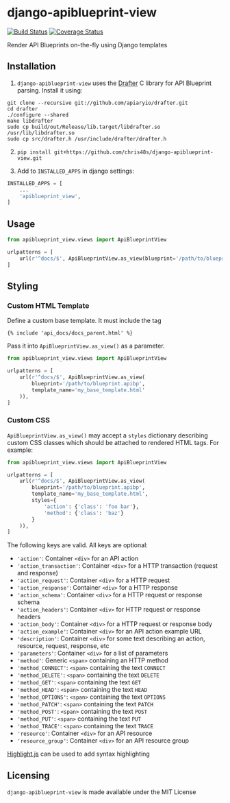 # django-apiblueprint-view

[![Build Status](https://travis-ci.org/chris48s/django-apiblueprint-view.svg?branch=master)](https://travis-ci.org/chris48s/django-apiblueprint-view)
[![Coverage Status](https://coveralls.io/repos/github/chris48s/django-apiblueprint-view/badge.svg?branch=master)](https://coveralls.io/github/chris48s/django-apiblueprint-view?branch=master)

Render API Blueprints on-the-fly using Django templates

## Installation

1. `django-apiblueprint-view` uses the [Drafter](https://github.com/apiaryio/drafter) C library for API Blueprint parsing. Install it using:

```
git clone --recursive git://github.com/apiaryio/drafter.git
cd drafter
./configure --shared
make libdrafter
sudo cp build/out/Release/lib.target/libdrafter.so /usr/lib/libdrafter.so
sudo cp src/drafter.h /usr/include/drafter/drafter.h
```

2. `pip install git+https://github.com/chris48s/django-apiblueprint-view.git`

3. Add to `INSTALLED_APPS` in django settings:

```python
INSTALLED_APPS = [
    ...
    'apiblueprint_view',
]
```

## Usage

```python
from apiblueprint_view.views import ApiBlueprintView

urlpatterns = [
    url(r'^docs/$', ApiBlueprintView.as_view(blueprint='/path/to/blueprint.apibp')),
]
```

## Styling

### Custom HTML Template

Define a custom base template. It must include the tag

```
{% include 'api_docs/docs_parent.html' %}
```

Pass it into `ApiBlueprintView.as_view()` as a parameter.

```python
from apiblueprint_view.views import ApiBlueprintView

urlpatterns = [
    url(r'^docs/$', ApiBlueprintView.as_view(
        blueprint='/path/to/blueprint.apibp',
        template_name='my_base_template.html'
    )),
]
```

### Custom CSS

`ApiBlueprintView.as_view()` may accept a `styles` dictionary describing custom CSS classes which should be attached to rendered HTML tags. For example:

```python
from apiblueprint_view.views import ApiBlueprintView

urlpatterns = [
    url(r'^docs/$', ApiBlueprintView.as_view(
        blueprint='/path/to/blueprint.apibp',
        template_name='my_base_template.html',
        styles={
            'action': {'class': 'foo bar'},
            'method': {'class': 'baz'}
        }
    )),
]
```

The following keys are valid. All keys are optional:

* `'action'`: Container `<div>` for an API action
* `'action_transaction'`: Container `<div>` for a HTTP transaction (request and response)
* `'action_request'`: Container `<div>` for a HTTP request
* `'action_response'`: Container `<div>` for a HTTP response
* `'action_schema'`: Container `<div>` for a HTTP request or response schema
* `'action_headers'`: Container `<div>` for HTTP request or response headers
* `'action_body'`: Container `<div>` for a HTTP request or response body
* `'action_example'`: Container `<div>` for an API action example URL
* `'description'`: Container `<div>` for some text describing an action, resource, request, response, etc
* `'parameters'`: Container `<div>` for a list of parameters
* `'method'`: Generic `<span>` containing an HTTP method
* `'method_CONNECT'`: `<span>` containing the text `CONNECT`
* `'method_DELETE'`: `<span>` containing the text `DELETE`
* `'method_GET'`: `<span>` containing the text `GET`
* `'method_HEAD'`: `<span>` containing the text `HEAD`
* `'method_OPTIONS'`: `<span>` containing the text `OPTIONS`
* `'method_PATCH'`: `<span>` containing the text `PATCH`
* `'method_POST'`: `<span>` containing the text `POST`
* `'method_PUT'`: `<span>` containing the text `PUT`
* `'method_TRACE'`: `<span>` containing the text `TRACE`
* `'resource'`: Container `<div>` for an API resource
* `'resource_group'`: Container `<div>` for an API resource group

[Highlight.js](https://highlightjs.org/) can be used to add syntax highlighting

## Licensing

`django-apiblueprint-view` is made available under the MIT License
